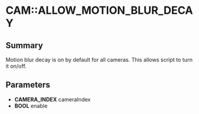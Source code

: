 # CAM::ALLOW_MOTION_BLUR_DECAY

## Summary
Motion blur decay is on by default for all cameras.  This allows script to turn it on/off.

## Parameters
* **CAMERA_INDEX** cameraIndex
* **BOOL** enable